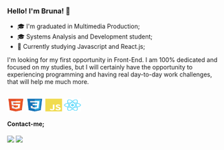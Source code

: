 ### Hello! I'm Bruna! 👋

- 🎓 I'm graduated in Multimedia Production;
- 🎓 Systems Analysis and Development student;
- 🌱 Currently studying Javascript and React.js;

<p>
  I'm looking for my first opportunity in Front-End. I am 100% dedicated and focused on my studies, but I will certainly have the opportunity to       experiencing programming and having real day-to-day work challenges, that will help me much more.
</p>

<div style="display: inline_block"><br>
  <img align="center" alt="HTML" height="30" width="40" src="https://raw.githubusercontent.com/devicons/devicon/master/icons/html5/html5-original.svg">
  <img align="center" alt="CSS" height="30" width="40" src="https://raw.githubusercontent.com/devicons/devicon/master/icons/css3/css3-original.svg">
  <img align="center" alt="Javascript" height="30" width="40" src="https://raw.githubusercontent.com/devicons/devicon/master/icons/javascript/javascript-plain.svg">
  <img align="center" alt="React" height="30" width="40" src="https://raw.githubusercontent.com/devicons/devicon/master/icons/react/react-original.svg">
</div>

<h4>Contact-me; </h4>

<div>
    <a href="https://www.linkedin.com/in/bruna-g%C3%B6rgen-8b34a1183/" target="_blank"><img src="https://img.shields.io/badge/-LinkedIn-%230077B5?style=for-the-badge&logo=linkedin&logoColor=white" target="_blank"></a> 
  <a href = "mailto:gorgenbruna@gmail.com"><img src="https://img.shields.io/badge/-Gmail-%23333?style=for-the-badge&logo=gmail&logoColor=white" target="_blank"></a>
</div>
